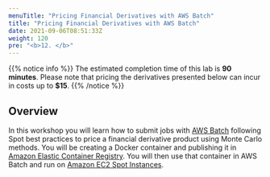 ```yaml
---
menuTitle: "Pricing Financial Derivatives with AWS Batch"
title: "Pricing Financial Derivatives with AWS Batch"
date: 2021-09-06T08:51:33Z
weight: 120
pre: "<b>12. </b>"
---
```


{{% notice info %}}
The estimated completion time of this lab is **90 minutes**. Please note that pricing the derivatives presented below can incur in costs up to **$15**.
{{% /notice %}}

## Overview

In this workshop you will learn how to submit jobs with [AWS Batch](https://aws.amazon.com/batch/) following Spot best practices to price a financial derivative product using Monte Carlo methods. 
You will be creating a Docker container and publishing it in [Amazon Elastic Container Registry](https://aws.amazon.com/ecr/). You will then use that container in AWS Batch and run on [Amazon EC2 Spot Instances](https://aws.amazon.com/ec2/spot/).